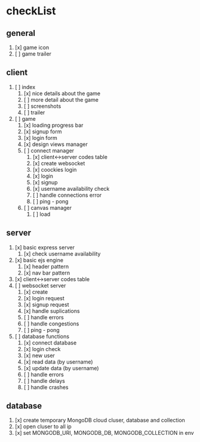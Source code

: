 # checkList
## general
1. [x] game icon
1. [ ] game trailer
## client
1. [ ] index
    1. [x] nice details about the game
    1. [ ] more detail about the game
    1. [ ] screenshots
    1. [ ] trailer
1. [ ] game
    1. [x] loading progress bar
    1. [x] signup form
    1. [x] login form
    1. [x] design views manager
    1. [ ] connect manager
        1. [x] client<->server codes table
        1. [x] create websocket
        1. [x] coockies login
        1. [x] login
        1. [x] signup
        1. [x] username availability check
        1. [ ] handle connections error
        1. [ ] ping - pong
    1. [ ] canvas manager
        1. [ ] load
## server
1. [x] basic express server
    1. [x] check username availability
1. [x] basic ejs engine
    1. [x] header pattern
    1. [x] nav bar pattern
1. [x] client<->server codes table
1. [ ] websocket server
    1. [x] create
    1. [x] login request
    1. [x] signup request
    1. [x] handle suplications
    1. [ ] handle errors
    1. [ ] handle congestions
    1. [ ] ping - pong
1. [ ] database functions
    1. [x] connect database
    1. [x] login check
    1. [x] new user
    1. [x] read data (by username)
    1. [x] update data (by username)
    1. [ ] handle errors
    1. [ ] handle delays
    1. [ ] handle crashes
## database
1. [x] create temporary MongoDB cloud cluser, database and collection
1. [x] open cluser to all ip
1. [x] set MONGODB_URI, MONGODB_DB, MONGODB_COLLECTION in env
